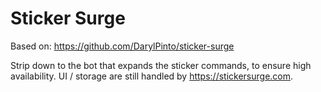 # Sticker Surge

Based on: https://github.com/DarylPinto/sticker-surge

Strip down to the bot that expands the sticker commands, to ensure high availability. UI / storage are still handled by https://stickersurge.com.
